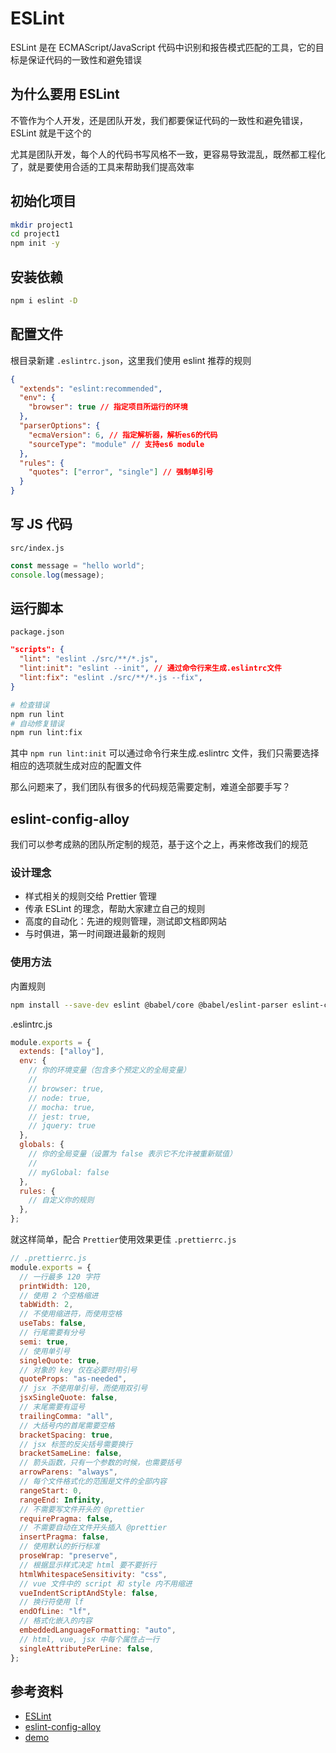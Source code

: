 # ESLint

ESLint 是在 ECMAScript/JavaScript 代码中识别和报告模式匹配的工具，它的目标是保证代码的一致性和避免错误

## 为什么要用 ESLint

不管作为个人开发，还是团队开发，我们都要保证代码的一致性和避免错误，ESLint 就是干这个的

尤其是团队开发，每个人的代码书写风格不一致，更容易导致混乱，既然都工程化了，就是要使用合适的工具来帮助我们提高效率

## 初始化项目

```bash
mkdir project1
cd project1
npm init -y
```

## 安装依赖

```bash
npm i eslint -D
```

## 配置文件

根目录新建 `.eslintrc.json`，这里我们使用 eslint 推荐的规则

```json
{
  "extends": "eslint:recommended",
  "env": {
    "browser": true // 指定项目所运行的环境
  },
  "parserOptions": {
    "ecmaVersion": 6, // 指定解析器，解析es6的代码
    "sourceType": "module" // 支持es6 module
  },
  "rules": {
    "quotes": ["error", "single"] // 强制单引号
  }
}
```

## 写 JS 代码

`src/index.js`

```js
const message = "hello world";
console.log(message);
```

## 运行脚本

`package.json`

```json
"scripts": {
  "lint": "eslint ./src/**/*.js",
  "lint:init": "eslint --init", // 通过命令行来生成.eslintrc文件
  "lint:fix": "eslint ./src/**/*.js --fix",
}
```

```bash
# 检查错误
npm run lint
# 自动修复错误
npm run lint:fix
```

其中 `npm run lint:init` 可以通过命令行来生成.eslintrc 文件，我们只需要选择相应的选项就生成对应的配置文件

那么问题来了，我们团队有很多的代码规范需要定制，难道全部要手写？

## eslint-config-alloy

我们可以参考成熟的团队所定制的规范，基于这个之上，再来修改我们的规范

### 设计理念

- 样式相关的规则交给 Prettier 管理
- 传承 ESLint 的理念，帮助大家建立自己的规则
- 高度的自动化：先进的规则管理，测试即文档即网站
- 与时俱进，第一时间跟进最新的规则

### 使用方法

内置规则

```bash
npm install --save-dev eslint @babel/core @babel/eslint-parser eslint-config-alloy
```

.eslintrc.js

```js
module.exports = {
  extends: ["alloy"],
  env: {
    // 你的环境变量（包含多个预定义的全局变量）
    //
    // browser: true,
    // node: true,
    // mocha: true,
    // jest: true,
    // jquery: true
  },
  globals: {
    // 你的全局变量（设置为 false 表示它不允许被重新赋值）
    //
    // myGlobal: false
  },
  rules: {
    // 自定义你的规则
  },
};
```

就这样简单，配合 `Prettier`使用效果更佳
`.prettierrc.js`

```js
// .prettierrc.js
module.exports = {
  // 一行最多 120 字符
  printWidth: 120,
  // 使用 2 个空格缩进
  tabWidth: 2,
  // 不使用缩进符，而使用空格
  useTabs: false,
  // 行尾需要有分号
  semi: true,
  // 使用单引号
  singleQuote: true,
  // 对象的 key 仅在必要时用引号
  quoteProps: "as-needed",
  // jsx 不使用单引号，而使用双引号
  jsxSingleQuote: false,
  // 末尾需要有逗号
  trailingComma: "all",
  // 大括号内的首尾需要空格
  bracketSpacing: true,
  // jsx 标签的反尖括号需要换行
  bracketSameLine: false,
  // 箭头函数，只有一个参数的时候，也需要括号
  arrowParens: "always",
  // 每个文件格式化的范围是文件的全部内容
  rangeStart: 0,
  rangeEnd: Infinity,
  // 不需要写文件开头的 @prettier
  requirePragma: false,
  // 不需要自动在文件开头插入 @prettier
  insertPragma: false,
  // 使用默认的折行标准
  proseWrap: "preserve",
  // 根据显示样式决定 html 要不要折行
  htmlWhitespaceSensitivity: "css",
  // vue 文件中的 script 和 style 内不用缩进
  vueIndentScriptAndStyle: false,
  // 换行符使用 lf
  endOfLine: "lf",
  // 格式化嵌入的内容
  embeddedLanguageFormatting: "auto",
  // html, vue, jsx 中每个属性占一行
  singleAttributePerLine: false,
};
```

## 参考资料

- <a href="https://eslint.bootcss.com/docs/user-guide/getting-started" target="_blank">ESLint</a>
- <a href="https://github.com/AlloyTeam/eslint-config-alloy" target="_blank">eslint-config-alloy</a>
- <a href="https://gitee.com/hackTony/fed-engineering/tree/master/eslint" target="_blank">demo</a>
